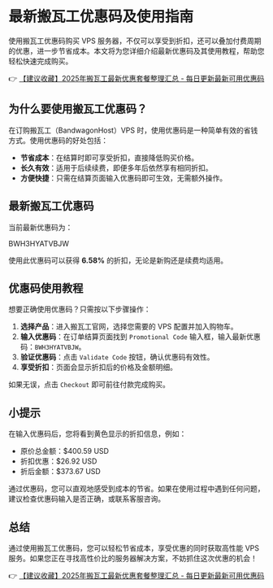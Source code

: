 # 最新搬瓦工优惠码及使用指南

使用搬瓦工优惠码购买 VPS 服务器，不仅可以享受到折扣，还可以叠加付费周期的优惠，进一步节省成本。本文将为您详细介绍最新优惠码及其使用教程，帮助您轻松快速完成购买。

👉 [【建议收藏】2025年搬瓦工最新优惠套餐整理汇总 - 每日更新最新可用优惠码](https://bit.ly/banwagon)

## 为什么要使用搬瓦工优惠码？

在订购搬瓦工（BandwagonHost）VPS 时，使用优惠码是一种简单有效的省钱方式。使用优惠码的好处包括：

- **节省成本**：在结算时即可享受折扣，直接降低购买价格。
- **长久有效**：适用于后续续费，即便多年后依然享有相同折扣。
- **方便快捷**：只需在结算页面输入优惠码即可生效，无需额外操作。

## 最新搬瓦工优惠码

当前最新优惠码为：

BWH3HYATVBJW

使用此优惠码可以获得 **6.58%** 的折扣，无论是新购还是续费均适用。

## 优惠码使用教程

想要正确使用优惠码？只需按以下步骤操作：

1. **选择产品**：进入搬瓦工官网，选择您需要的 VPS 配置并加入购物车。
2. **输入优惠码**：在订单结算页面找到 `Promotional Code` 输入框，输入最新优惠码：`BWH3HYATVBJW`。
3. **验证优惠码**：点击 `Validate Code` 按钮，确认优惠码有效性。
4. **享受折扣**：页面会显示折扣后的价格及金额明细。

如果无误，点击 `Checkout` 即可前往付款完成购买。

## 小提示

在输入优惠码后，您将看到黄色显示的折扣信息，例如：

- 原价总金额：$400.59 USD  
- 折扣优惠：$26.92 USD  
- 折后金额：$373.67 USD  

通过优惠码，您可以直观地感受到成本的节省。如果在使用过程中遇到任何问题，建议检查优惠码输入是否正确，或联系客服咨询。

## 总结

通过使用搬瓦工优惠码，您可以轻松节省成本，享受优惠的同时获取高性能 VPS 服务。如果您正在寻找高性价比的服务器解决方案，不妨抓住这次优惠的机会！

👉 [【建议收藏】2025年搬瓦工最新优惠套餐整理汇总 - 每日更新最新可用优惠码](https://bit.ly/banwagon)